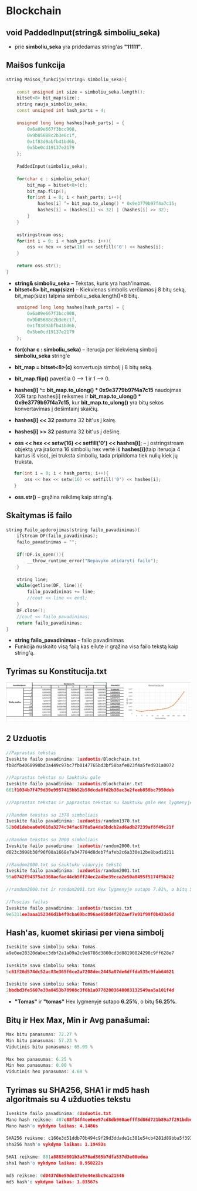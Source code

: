 # Blockchain

## void PaddedInput(string& simboliu_seka)
- prie **simboliu_seka** yra pridedamas string'as **"11111"**.

## Maišos funkcija
```cpp
string Maisos_funkcija(string& simboliu_seka){

    const unsigned int size = simboliu_seka.length();
    bitset<8> bit_map(size);
    string nauja_simboliu_seka;
    const unsigned int hash_parts = 4;

    unsigned long long hashes[hash_parts] = {
        0x6a09e667f3bcc908,
        0x9b05688c2b3e6c1f,
        0x1f83d9abfb41bd6b,
        0x5be0cd19137e2179
    };

    PaddedInput(simboliu_seka);

    for(char c : simboliu_seka){
        bit_map = bitset<8>(c);
        bit_map.flip();
        for(int i = 0; i < hash_parts; i++){
            hashes[i] ^= bit_map.to_ulong() * 0x9e3779b97f4a7c15;
            hashes[i] = (hashes[i] << 32) | (hashes[i] >> 32);
        }
    }

    ostringstream oss;
    for(int i = 0; i < hash_parts; i++){
        oss << hex << setw(16) << setfill('0') << hashes[i];
    }

    return oss.str();
}
```
- **string& simboliu_seka** – Tekstas, kuris yra hash'inamas.
- **bitset<8> bit_map(size)** – Kiekvienas simbolis verčiamas į 8 bitų seką, bit_map(size) talpina simboliu_seka.length()*8 bitų.
```cpp
    unsigned long long hashes[hash_parts] = {
        0x6a09e667f3bcc908,
        0x9b05688c2b3e6c1f,
        0x1f83d9abfb41bd6b,
        0x5be0cd19137e2179
    };
```
- **for(char c : simboliu_seka)** – iteruoja per kiekvieną simbolį **simboliu_seka** string'e

 - **bit_map = bitset<8>(c)** konvertuoja simbolį į 8 bitų seką.
 - **bit_map.flip()** paverčia 0 –> 1 ir 1 –> 0.
 - **hashes[i] ^= bit_map.to_ulong() * 0x9e3779b97f4a7c15** naudojmas XOR tarp hashes[i] reiksmes ir **bit_map.to_ulong() * 0x9e3779b97f4a7c15**, kur **bit_map.to_ulong()** yra bitų sekos konvertavimas į dešimtainį skaičių.
 - **hashes[i] << 32** pastuma 32  bit'us į kairę.
 - **hashes[i] >> 32** pastuma 32  bit'us į dešinę.
 - **oss << hex << setw(16) << setfill('0') << hashes[i];** – į ostringstream objektą yra įrašoma 16 simbolių hex vertė iš **hashes[i]**(taip iteruoja 4 kartus iš viso), jei truksta simbolių, tada pripildoma tiek nulių kiek jų truksta.
 ```cpp
    for(int i = 0; i < hash_parts; i++){
        oss << hex << setw(16) << setfill('0') << hashes[i];
    }
```
- **oss.str()** – grąžina reikšmę kaip string'ą.

## Skaitymas iš failo
```cpp
string Failo_apdorojimas(string failo_pavadinimas){
    ifstream DF(failo_pavadinimas);
    failo_pavadinimas = "";

    if(!DF.is_open()){
        __throw_runtime_error("Nepavyko atidaryti failo");
    }

    string line;
    while(getline(DF, line)){
        failo_pavadinimas += line;
        //cout << line << endl;
    }
    DF.close();
    //cout << failo_pavadinimas;
    return failo_pavadinimas;
}
```
- **string failo_pavadinimas** – failo pavadinimas
- Funkcija nuskaito visą failą kas eilute ir grąžina visa failo tekstą kaip string'ą.

## Tyrimas su Konstitucija.txt
![Konstitucijos Tyrimas](Tyrimas.png)

## 2 Uzduotis
```cpp
//Paprastas tekstas
Iveskite failo pavadinima: 1uzduotis/Blockchain.txt
fb8dfb4068990bd3a449c97bc7fb0147765bd3bf58bafe023f4a5fed931a0072

//Paprastas tekstas su šauktuku gale
Iveskite failo pavadinima: 1uzduotis/Blockchain!.txt
661f1034b7f479d39e9957415bb52b58dcda0fd2b38ac3e2feeb858bc7950deb

//Paprastas tekstas ir paprastas tekstas su šauktuku gale Hex lygmenyje sutapo 4.69%, o bitų 53.91%

//Random tekstas su 1370 simboliais
Iveskite failo pavadinima: 1uzduotis/random1370.txt
52b0d1debea0e9618a3274c94fac678a5a4da5bdcb2ad6adb27239af8f49c21f

//Random tekstas su 2000 simboliais
Iveskite failo pavadinima: 1uzduotis/random2000.txt
d023c3998b38f96f08a1668e7a347784d8deb7fafeb2c6a330e12be8bad1d211

//Random2000.txt su šauktuku viduryje teksto
Iveskite failo pavadinima: 1uzduotis/random2001.txt
99a0742f94375a3368acfac44cb5ff24ec2a4be39cca2e50a8495f5174f5b242

//random2000.txt ir random2001.txt Hex lygmenyje sutapo 7.81%, o bitų 53.91%

//Tuscias failas
Iveskite failo pavadinima: 1uzduotis/tuscias.txt
9e5311ee3aaa152346d1b4f9cba69bc896ae658d4f202aef7e91f99f0b433e5d
```

## Hash'as, kuomet skiriasi per viena simbolį
```cpp
Iveskite savo simboliu seka: Tomas
a9e0ee28320dabec3dbf2a1a09a2c9e6786d3800cd3d88190824298c9ff628e7

Iveskite savo simboliu seka: tomas
5c61f26d574dc52ac83e365f6ce2a7208dec2445a87de6dffda535c9fab64621

Iveskite savo simboliu seka: Tomas!
2bbdbd3fe5607e39a0453b78908c3f6b1a07782003640083132549aa5a101f4d
```
- **"Tomas"** ir **"tomas"** Hex lygmenyje sutapo **6.25%**, o bitų **56.25%**.

## Bitų ir Hex Max, Min ir Avg panašumai:
```cpp
Max bitu panasumas: 72.27 %
Min bitu panasumas: 57.23 %
Vidutinis bitu panasumas: 65.09 %

Max hex panasumas: 6.25 %
Min hex panasumas: 0.00 %
Vidutinis hex panasumas: 4.68 %
```

## Tyrimas su SHA256, SHA1 ir md5 hash algoritmais su 4 užduoties tekstu
```cpp
Iveskite failo pavadinima: 4Uzduotis.txt
Mano hash reiksme: 407c88f34f4ce6ee97cd8db960aefff3d86d721b89a7f291bdbd0d23ad2f34b8
Mano hash'o vykdymo laikas: 4.1486s

SHA256 reiksme: c166e3d51ddb70b494c9f29d3ddade1c381e54cb4281d89bba5f3935962f614b
sha256 hash'o vykdymo laikas: 1.19493s

SHA1 reiksme: 801a8883d801b3a876ad365b7dfa537d3e00edea
sha1 hash'o vykdymo laikas: 0.950222s

md5 reiksme: 0d0437d6e59de37e9e44e3bc9ca21546
md5 hash'o vykdymo laikas: 1.03567s
```

